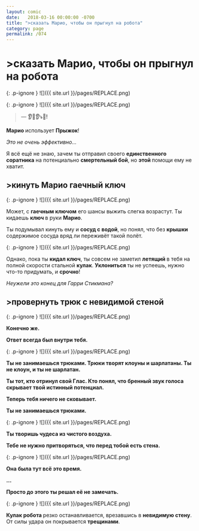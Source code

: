 ```yaml
---
layout: comic
date:   2018-03-16 00:00:00 -0700
title: ">сказать Марио, чтобы он прыгнул на робота"
category: page
permalink: /074
---
```

# >сказать Марио, чтобы он прыгнул на робота

{: .p-ignore }
![]({{ site.url }}/pages/REPLACE.png)

{: .p-ignore }
![]({{ site.url }}/pages/REPLACE.png)

<blockquote>— <strong>👂😬👂⤵️🤖!</strong></blockquote>

<strong>Марио </strong>использует <strong>Прыжок</strong>!

<em>Это не очень эффективно…</em>

Я всё ещё не знаю, зачем ты отправил своего <strong>единственного соратника</strong> на потенциально <strong>смертельный бой</strong>, но <strong>этой </strong>помощи ему не хватит.

## >кинуть Марио гаечный ключ

{: .p-ignore }
![]({{ site.url }}/pages/REPLACE.png)

Может, с <strong>гаечным ключом</strong> его шансы выжить слегка возрастут. Ты кидаешь <strong>ключ </strong>в руки <strong>Марио</strong>.

Ты подумывал кинуть ему и <strong>сосуд с водой</strong>, но понял, что без <strong>крышки </strong>содержимое сосуда вряд ли переживёт такой полёт.

{: .p-ignore }
![]({{ site.url }}/pages/REPLACE.png)

Однако, пока ты <strong>кидал ключ</strong>, ты совсем не заметил <strong>летящий </strong>в тебя на полной скорости стальной <strong>кулак</strong>. <strong>Уклониться </strong>ты не успеешь, нужно что-то придумать, и <strong>срочно</strong>!

<em>Неужели это конец для Гарри Стикмана?</em>

## >провернуть трюк с невидимой стеной

{: .p-ignore }
![]({{ site.url }}/pages/REPLACE.png)

<strong>Конечно же. </strong>

<strong>Ответ всегда был внутри тебя.</strong>

{: .p-ignore }
![]({{ site.url }}/pages/REPLACE.png)

<strong>Ты не занимаешься трюками. Трюки творят клоуны и шарлатаны. Ты не клоун, и ты не шарлатан.</strong>

<strong>Ты тот, кто отринул свой Глас. Кто понял, что бренный звук голоса скрывает твой истинный потенциал.</strong>

<strong>Теперь тебя ничего не сковывает.</strong>

<strong>Ты не занимаешься трюками.</strong>

{: .p-ignore }
![]({{ site.url }}/pages/REPLACE.png)

<strong>Ты творишь чудеса из чистого воздуха.</strong>

<strong>Тебе не нужно притворяться, что перед тобой есть стена.</strong>

{: .p-ignore }
![]({{ site.url }}/pages/REPLACE.png)

<strong>Она была тут всё это время.</strong>

<strong>…</strong>

<strong>Просто до этого ты решал её не замечать.</strong>

{: .p-ignore }
![]({{ site.url }}/pages/REPLACE.png)

<strong>Кулак робота </strong>резко останавливается, врезавшись в <strong>невидимую стену</strong>. От силы удара он покрывается <strong>трещинами</strong>.
